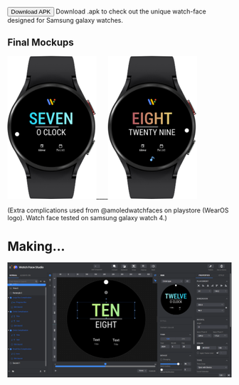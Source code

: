 <button>Download APK</button>
Download .apk to check out the unique watch-face designed for Samsung galaxy watches. 

## Final Mockups
<img src="Mockup1.png" width="200" />____<img src="Mockup2.png" width="200" />

(Extra complications used from @amoledwatchfaces on playstore (WearOS logo). 
 Watch face tested on samsung galaxy watch 4.)

# Making...
![Watch Face Studio](WFStudio.png)
